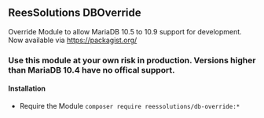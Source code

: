 ## ReesSolutions DBOverride

Override Module to allow MariaDB 10.5 to 10.9 support for development.
Now available via https://packagist.org/

### Use this module at your own risk in production. Versions higher than MariaDB 10.4 have no offical support.

#### Installation
* Require the Module
``` composer require reessolutions/db-override:* ```
